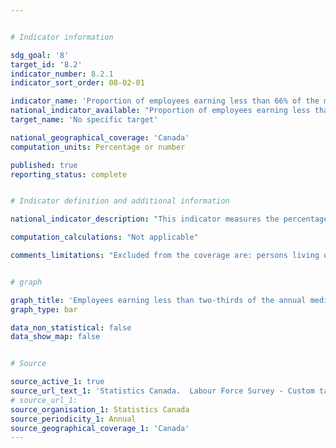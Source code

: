 ```yaml
---


# Indicator information

sdg_goal: '8'
target_id: '8.2'
indicator_number: 8.2.1
indicator_sort_order: 08-02-01

indicator_name: 'Proportion of employees earning less than 66% of the median hourly wage for permanent full-time employees'
national_indicator_available: "Proportion of employees earning less than 66% of the median hourly wage for permanent full-time employees"
target_name: 'No specific target'

national_geographical_coverage: 'Canada'
computation_units: Percentage or number

published: true
reporting_status: complete


# Indicator definition and additional information

national_indicator_description: "This indicator measures the percentage and number of employees earning less than two-thirds of the annual median wage." 

computation_calculations: "Not applicable"

comments_limitations: "Excluded from the coverage are: persons living on reserves and other Aboriginal settlements in the provinces; full-time members of the Canadian Armed Forces, the institutionalized population, and households in extremely remote areas with very low population density."


# graph

graph_title: 'Employees earning less than two-thirds of the annual median wage'
graph_type: bar

data_non_statistical: false
data_show_map: false


# Source

source_active_1: true
source_url_text_1: 'Statistics Canada.  Labour Force Survey - Custom tabulation'
# source_url_1: 
source_organisation_1: Statistics Canada
source_periodicity_1: Annual
source_geographical_coverage_1: 'Canada'
---
```

